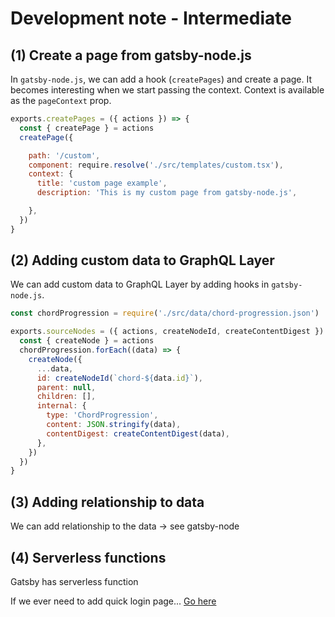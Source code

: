 # Development note - Intermediate

## (1) Create a page from gatsby-node.js

In `gatsby-node.js`, we can add a hook (`createPages`) and create a page. It becomes interesting when we start passing the context. Context is available as the `pageContext` prop.

```js
exports.createPages = ({ actions }) => {
  const { createPage } = actions
  createPage({

    path: '/custom',
    component: require.resolve('./src/templates/custom.tsx'),
    context: {
      title: 'custom page example',
      description: 'This is my custom page from gatsby-node.js',

    },
  })
}
```

## (2) Adding custom data to GraphQL Layer

We can add custom data to GraphQL Layer by adding hooks in `gatsby-node.js`.

```js
const chordProgression = require('./src/data/chord-progression.json')

exports.sourceNodes = ({ actions, createNodeId, createContentDigest }) => {
  const { createNode } = actions
  chordProgression.forEach((data) => {
    createNode({
      ...data,
      id: createNodeId(`chord-${data.id}`),
      parent: null,
      children: [],
      internal: {
        type: 'ChordProgression',
        content: JSON.stringify(data),
        contentDigest: createContentDigest(data),
      },
    })
  })
}
```

## (3) Adding relationship to data

We can add relationship to the data -> see gatsby-node

## (4) Serverless functions

Gatsby has serverless function

If we ever need to add quick login page... [Go here](./add-log-in.md)
